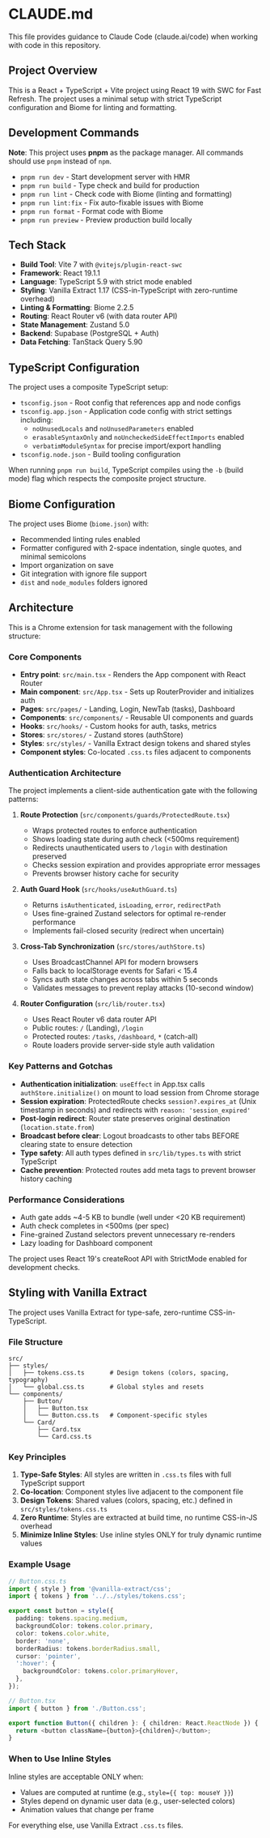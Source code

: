 # CLAUDE.md

This file provides guidance to Claude Code (claude.ai/code) when working with code in this repository.

## Project Overview

This is a React + TypeScript + Vite project using React 19 with SWC for Fast Refresh. The project uses a minimal setup with strict TypeScript configuration and Biome for linting and formatting.

## Development Commands

**Note**: This project uses **pnpm** as the package manager. All commands should use `pnpm` instead of `npm`.

- `pnpm run dev` - Start development server with HMR
- `pnpm run build` - Type check and build for production
- `pnpm run lint` - Check code with Biome (linting and formatting)
- `pnpm run lint:fix` - Fix auto-fixable issues with Biome
- `pnpm run format` - Format code with Biome
- `pnpm run preview` - Preview production build locally

## Tech Stack

- **Build Tool**: Vite 7 with `@vitejs/plugin-react-swc`
- **Framework**: React 19.1.1
- **Language**: TypeScript 5.9 with strict mode enabled
- **Styling**: Vanilla Extract 1.17 (CSS-in-TypeScript with zero-runtime overhead)
- **Linting & Formatting**: Biome 2.2.5
- **Routing**: React Router v6 (with data router API)
- **State Management**: Zustand 5.0
- **Backend**: Supabase (PostgreSQL + Auth)
- **Data Fetching**: TanStack Query 5.90

## TypeScript Configuration

The project uses a composite TypeScript setup:
- `tsconfig.json` - Root config that references app and node configs
- `tsconfig.app.json` - Application code config with strict settings including:
  - `noUnusedLocals` and `noUnusedParameters` enabled
  - `erasableSyntaxOnly` and `noUncheckedSideEffectImports` enabled
  - `verbatimModuleSyntax` for precise import/export handling
- `tsconfig.node.json` - Build tooling configuration

When running `pnpm run build`, TypeScript compiles using the `-b` (build mode) flag which respects the composite project structure.

## Biome Configuration

The project uses Biome (`biome.json`) with:
- Recommended linting rules enabled
- Formatter configured with 2-space indentation, single quotes, and minimal semicolons
- Import organization on save
- Git integration with ignore file support
- `dist` and `node_modules` folders ignored

## Architecture

This is a Chrome extension for task management with the following structure:

### Core Components
- **Entry point**: `src/main.tsx` - Renders the App component with React Router
- **Main component**: `src/App.tsx` - Sets up RouterProvider and initializes auth
- **Pages**: `src/pages/` - Landing, Login, NewTab (tasks), Dashboard
- **Components**: `src/components/` - Reusable UI components and guards
- **Hooks**: `src/hooks/` - Custom hooks for auth, tasks, metrics
- **Stores**: `src/stores/` - Zustand stores (authStore)
- **Styles**: `src/styles/` - Vanilla Extract design tokens and shared styles
- **Component styles**: Co-located `.css.ts` files adjacent to components

### Authentication Architecture

The project implements a client-side authentication gate with the following patterns:

1. **Route Protection** (`src/components/guards/ProtectedRoute.tsx`)
   - Wraps protected routes to enforce authentication
   - Shows loading state during auth check (<500ms requirement)
   - Redirects unauthenticated users to `/login` with destination preserved
   - Checks session expiration and provides appropriate error messages
   - Prevents browser history cache for security

2. **Auth Guard Hook** (`src/hooks/useAuthGuard.ts`)
   - Returns `isAuthenticated`, `isLoading`, `error`, `redirectPath`
   - Uses fine-grained Zustand selectors for optimal re-render performance
   - Implements fail-closed security (redirect when uncertain)

3. **Cross-Tab Synchronization** (`src/stores/authStore.ts`)
   - Uses BroadcastChannel API for modern browsers
   - Falls back to localStorage events for Safari < 15.4
   - Syncs auth state changes across tabs within 5 seconds
   - Validates messages to prevent replay attacks (10-second window)

4. **Router Configuration** (`src/lib/router.tsx`)
   - Uses React Router v6 data router API
   - Public routes: `/` (Landing), `/login`
   - Protected routes: `/tasks`, `/dashboard`, `*` (catch-all)
   - Route loaders provide server-side style auth validation

### Key Patterns and Gotchas

- **Authentication initialization**: `useEffect` in App.tsx calls `authStore.initialize()` on mount to load session from Chrome storage
- **Session expiration**: ProtectedRoute checks `session?.expires_at` (Unix timestamp in seconds) and redirects with `reason: 'session_expired'`
- **Post-login redirect**: Router state preserves original destination (`location.state.from`)
- **Broadcast before clear**: Logout broadcasts to other tabs BEFORE clearing state to ensure detection
- **Type safety**: All auth types defined in `src/lib/types.ts` with strict TypeScript
- **Cache prevention**: Protected routes add meta tags to prevent browser history caching

### Performance Considerations

- Auth gate adds ~4-5 KB to bundle (well under <20 KB requirement)
- Auth check completes in <500ms (per spec)
- Fine-grained Zustand selectors prevent unnecessary re-renders
- Lazy loading for Dashboard component

The project uses React 19's createRoot API with StrictMode enabled for development checks.

## Styling with Vanilla Extract

The project uses Vanilla Extract for type-safe, zero-runtime CSS-in-TypeScript.

### File Structure

```
src/
├── styles/
│   ├── tokens.css.ts       # Design tokens (colors, spacing, typography)
│   └── global.css.ts       # Global styles and resets
└── components/
    ├── Button/
    │   ├── Button.tsx
    │   └── Button.css.ts   # Component-specific styles
    └── Card/
        ├── Card.tsx
        └── Card.css.ts
```

### Key Principles

1. **Type-Safe Styles**: All styles are written in `.css.ts` files with full TypeScript support
2. **Co-location**: Component styles live adjacent to the component file
3. **Design Tokens**: Shared values (colors, spacing, etc.) defined in `src/styles/tokens.css.ts`
4. **Zero Runtime**: Styles are extracted at build time, no runtime CSS-in-JS overhead
5. **Minimize Inline Styles**: Use inline styles ONLY for truly dynamic runtime values

### Example Usage

```typescript
// Button.css.ts
import { style } from '@vanilla-extract/css';
import { tokens } from '../../styles/tokens.css';

export const button = style({
  padding: tokens.spacing.medium,
  backgroundColor: tokens.color.primary,
  color: tokens.color.white,
  border: 'none',
  borderRadius: tokens.borderRadius.small,
  cursor: 'pointer',
  ':hover': {
    backgroundColor: tokens.color.primaryHover,
  },
});

// Button.tsx
import { button } from './Button.css';

export function Button({ children }: { children: React.ReactNode }) {
  return <button className={button}>{children}</button>;
}
```

### When to Use Inline Styles

Inline styles are acceptable ONLY when:
- Values are computed at runtime (e.g., `style={{ top: mouseY }}`)
- Styles depend on dynamic user data (e.g., user-selected colors)
- Animation values that change per frame

For everything else, use Vanilla Extract `.css.ts` files.

